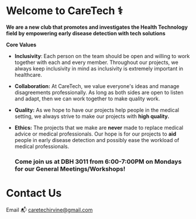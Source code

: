 # Welcome to CareTech ⚕️


**We are a new club that promotes and investigates the Health Technology field by empowering early disease detection with tech solutions**

**Core Values**

- **Inclusivity**: Each person on the team should be open and willing to work together with each and every member. Throughout our projects, we always keep inclusivity in mind as inclusivity is extremely important in healthcare. 

- **Collaboration:** At CareTech, we value everyone's ideas and manage disagreements professionally. As long as both sides are open to listen and adapt, then we can work together to make quality work.

- **Quality:** As we hope to have our projects help people in the medical setting, we always strive to make our projects with **high quality.**
  
- **Ethics:** The projects that we make are **never** made to replace medical advice or medical professionals. Our hope is for our projects to **aid** people in early disease detection and possibly ease the workload of medical professionals.

  ### Come join us at DBH 3011 from 6:00-7:00PM on Mondays for our General Meetings/Workshops!

# Contact Us
Email 📬 caretechirvine@gmail.com

<!--
🙋‍♀️ A short introduction - what is your organization all about?
🌈 Contribution guidelines - how can the community get involved?
👩‍💻 Useful resources - where can the community find your docs? Is there anything else the community should know?
🍿 Fun facts - what does your team eat for breakfast?
🧙 Remember, you can do mighty things with the power of [Markdown](https://docs.github.com/github/writing-on-github/getting-started-with-writing-and-formatting-on-github/basic-writing-and-formatting-syntax)
-->
